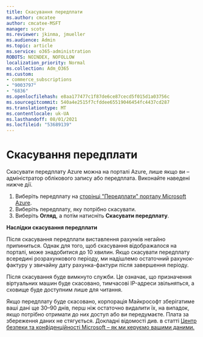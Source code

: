 ```yaml
---
title: Скасування передплати
ms.author: cmcatee
author: cmcatee-MSFT
manager: scotv
ms.reviewer: jkinma, jmueller
ms.audience: Admin
ms.topic: article
ms.service: o365-administration
ROBOTS: NOINDEX, NOFOLLOW
localization_priority: Normal
ms.collection: Adm_O365
ms.custom:
- commerce_subscriptions
- "9003797"
- "6836"
ms.openlocfilehash: e8aa177477c1f87de6ce87cecd5f015d1a03756c
ms.sourcegitcommit: 540a4e2515f7cfddee65519046454fc4437cd287
ms.translationtype: MT
ms.contentlocale: uk-UA
ms.lasthandoff: 08/01/2021
ms.locfileid: "53689139"
---
```

# <a name="how-to-cancel-a-subscription"></a>Скасування передплати

Скасувати передплату Azure можна на порталі Azure, лише якщо ви – адміністратор облікового запису або передплата. Виконайте наведені нижче дії.

1. Виберіть передплату на [сторінці "Передплати" порталу Microsoft Azure](https://ms.portal.azure.com/#blade/Microsoft_Azure_Billing/SubscriptionsBlade).
2. Виберіть передплату, яку потрібно скасувати.
3. Виберіть **Огляд**, а потім натисніть **Скасувати передплату**.

**Наслідки скасування передплати**

Після скасування передплати виставлення рахунків негайно припиниться. Однак для того, щоб скасування відображалося на порталі, може знадобитися до 10 хвилин. Якщо скасувати передплату всередині розрахункового періоду, ми надішлемо остаточний рахунок-фактуру у звичайну дату рахунка-фактури після завершення періоду.

Після скасування буде вимкнуто служби. Це означає, що призначення віртуальних машин буде скасовано, тимчасові IP-адреси звільняться, а сховище буде доступним лише для читання.

Якщо передплату буде скасовано, корпорація Майкрософт зберігатиме ваші дані ще 30–90 днів, перш ніж остаточно видалити їх, на випадок, якщо потрібно отримати до них доступ або ви передумаєте. Плата за збереження даних не стягується. Докладні відомості див. в статті [Центр безпеки та конфіденційності Microsoft – як ми керуємо вашими даними.](https://www.microsoft.com/trust-center/privacy/data-management#leave)

